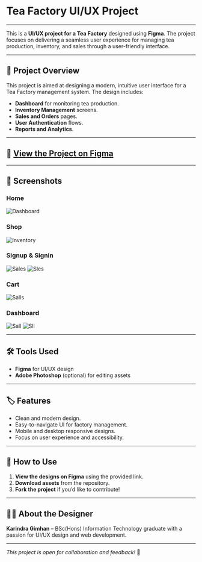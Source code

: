 # Tea Factory UI/UX Project

---

This is a **UI/UX project for a Tea Factory** designed using **Figma**. The project focuses on delivering a seamless user experience for managing tea production, inventory, and sales through a user-friendly interface.

---

## 📌 Project Overview  
This project is aimed at designing a modern, intuitive user interface for a Tea Factory management system. The design includes:

- **Dashboard** for monitoring tea production.  
- **Inventory Management** screens.  
- **Sales and Orders** pages.  
- **User Authentication** flows.  
- **Reports and Analytics**.

---

## 🔗 [View the Project on Figma](https://figma.com/community/link-to-your-project)  

---

## 📸 Screenshots  

### Home  
![Dashboard](https://github.com/karindragimhan49/UI-UX--Figma/blob/9de6aad4988a5dc25e3b72b2dbb7155eeae4c819/Frame%205.png)  

### Shop 
![Inventory](https://github.com/karindragimhan49/UI-UX--Figma/blob/93c031a3cc13a3ccf6a2d0b43f811dffb038e03e/MacBook%20Pro%2014_%20-%208%20(1).png)  

### Signup & Signin  
![Sales](https://github.com/karindragimhan49/UI-UX--Figma/blob/93c031a3cc13a3ccf6a2d0b43f811dffb038e03e/MacBook%20Pro%2014_%20-%203%20(1).png) 
![Sles](https://github.com/karindragimhan49/UI-UX--Figma/blob/93c031a3cc13a3ccf6a2d0b43f811dffb038e03e/MacBook%20Pro%2014_%20-%202.png)

### Cart
![Salls](https://github.com/karindragimhan49/UI-UX--Figma/blob/93c031a3cc13a3ccf6a2d0b43f811dffb038e03e/MacBook%20Pro%2014_%20-%209.png)

### Dashboard
![Sall](https://github.com/karindragimhan49/UI-UX--Figma/blob/09685e6e627b264a088b10a5be1604f79aad75f1/MacBook%20Pro%2014_%20-%206.png)
![Sll](https://github.com/karindragimhan49/UI-UX--Figma/blob/09685e6e627b264a088b10a5be1604f79aad75f1/MacBook%20Pro%2014_%20-%205.png)


---

## 🛠️ Tools Used  
- **Figma** for UI/UX design  
- **Adobe Photoshop** (optional) for editing assets  

---

## 🏷️ Features  
- Clean and modern design.  
- Easy-to-navigate UI for factory management.  
- Mobile and desktop responsive designs.  
- Focus on user experience and accessibility.

---

## 📄 How to Use  
1. **View the designs on Figma** using the provided link.  
2. **Download assets** from the repository.  
3. **Fork the project** if you’d like to contribute!  

---

## 🧑‍💻 About the Designer  
**Karindra Gimhan** – BSc(Hons) Information Technology graduate with a passion for UI/UX design and web development.



---  
*This project is open for collaboration and feedback!* 🚀

